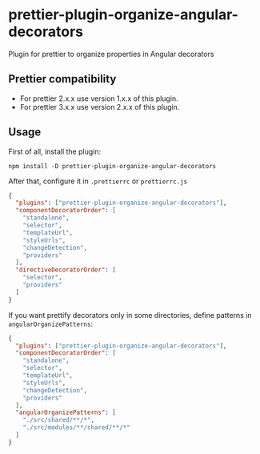 # prettier-plugin-organize-angular-decorators

Plugin for prettier to organize properties in Angular decorators

## Prettier compatibility

- For prettier 2.x.x use version 1.x.x of this plugin.
- For prettier 3.x.x use version 2.x.x of this plugin.

## Usage

First of all, install the plugin:

```
npm install -D prettier-plugin-organize-angular-decorators
```

After that, configure it in `.prettierrc` or `prettierrc.js`

```json
{
  "plugins": ["prettier-plugin-organize-angular-decorators"],
  "componentDecoratorOrder": [
    "standalone",
    "selector",
    "templateUrl",
    "styleUrls",
    "changeDetection",
    "providers"
  ],
  "directiveDecoratorOrder": [
    "selector",
    "providers"
  ]
}
```

If you want prettify decorators only in some directories, define patterns in `angularOrganizePatterns`:

```json
{
  "plugins": ["prettier-plugin-organize-angular-decorators"],
  "componentDecoratorOrder": [
    "standalone",
    "selector",
    "templateUrl",
    "styleUrls",
    "changeDetection",
    "providers"
  ],
  "angularOrganizePatterns": [
    "./src/shared/**/*",
    "./src/modules/**/shared/**/*"
  ]
}
```
